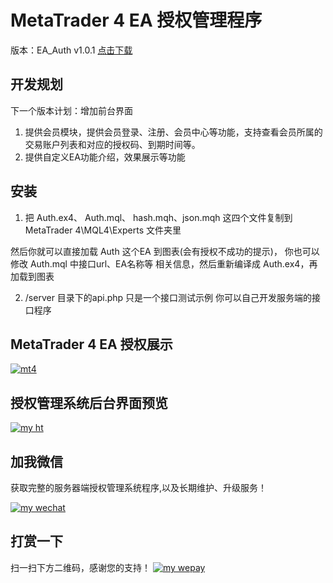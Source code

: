 MetaTrader 4 EA 授权管理程序 
===============
版本：EA_Auth v1.0.1 [点击下载](https://github.com/tanzhenxing/EA_Auth/archive/1.0.1.zip)

## 开发规划
下一个版本计划：增加前台界面
1. 提供会员模块，提供会员登录、注册、会员中心等功能，支持查看会员所属的交易账户列表和对应的授权码、到期时间等。
2. 提供自定义EA功能介绍，效果展示等功能

## 安装

1. 把 Auth.ex4、 Auth.mql、 hash.mqh、json.mqh 这四个文件复制到 MetaTrader 4\MQL4\Experts 文件夹里

然后你就可以直接加载 Auth 这个EA 到图表(会有授权不成功的提示)，
你也可以 修改 Auth.mql 中接口url、EA名称等 相关信息，然后重新编译成 Auth.ex4，再加载到图表

2. /server 目录下的api.php 只是一个接口测试示例
你可以自己开发服务端的接口程序

## MetaTrader 4 EA 授权展示
[![mt4](https://wximg-10001398.file.myqcloud.com/cofan/mt4.png)](http://auth.weilian.org.cn/)

## 授权管理系统后台界面预览
[![my ht](https://wximg-10001398.file.myqcloud.com/cofan/ht.png)](http://auth.weilian.org.cn/)

##  加我微信
获取完整的服务器端授权管理系统程序,以及长期维护、升级服务！

[![my wechat](https://wximg-10001398.file.myqcloud.com/cofan/tan-zhen-xing.jpg)](http://auth.weilian.org.cn/)

##  打赏一下
扫一扫下方二维码，感谢您的支持！
[![my wepay](https://wximg-10001398.file.myqcloud.com/cofan/wepay.jpg)](http://auth.weilian.org.cn/)




